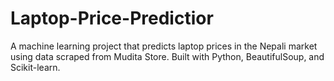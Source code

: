 # Laptop-Price-Predictior
A machine learning project that predicts laptop prices in the Nepali market using data scraped from Mudita Store. Built with Python, BeautifulSoup, and Scikit-learn.
